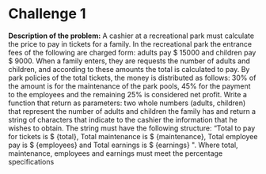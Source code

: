 <h1>Challenge 1</h1>

**Description of the problem:** A cashier at a recreational park must calculate the price to pay
in tickets for a family. In the recreational park the entrance fees of the following are charged
form: adults pay $ 15000 and children pay $ 9000. When a family enters, they are
requests the number of adults and children, and according to these amounts the total is calculated
to pay. By park policies of the total tickets, the money is distributed as follows: 30% of the
amount is for the maintenance of the park pools, 45% for the payment to the
employees and the remaining 25% is considered net profit.
Write a function that return as parameters: two whole numbers (adults, children) that
represent the number of adults and children the family has and return a string of
characters that indicate to the cashier the information that he wishes to obtain. The string must have the
following structure: “Total to pay for tickets is $ {total}, Total maintenance is
$ {maintenance}, Total employee pay is $ {employees} and Total earnings is
$ {earnings} ". Where total, maintenance, employees and earnings must meet the
percentage specifications
